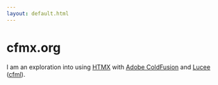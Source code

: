 ```yaml
---
layout: default.html
---
```


# cfmx.org

I am an exploration into using [HTMX](https://htmx.org/) with [Adobe ColdFusion](https://www.adobe.com/products/coldfusion-family.html) and [Lucee](https://www.lucee.org/) ([cfml](https://en.wikipedia.org/wiki/ColdFusion_Markup_Language)).
